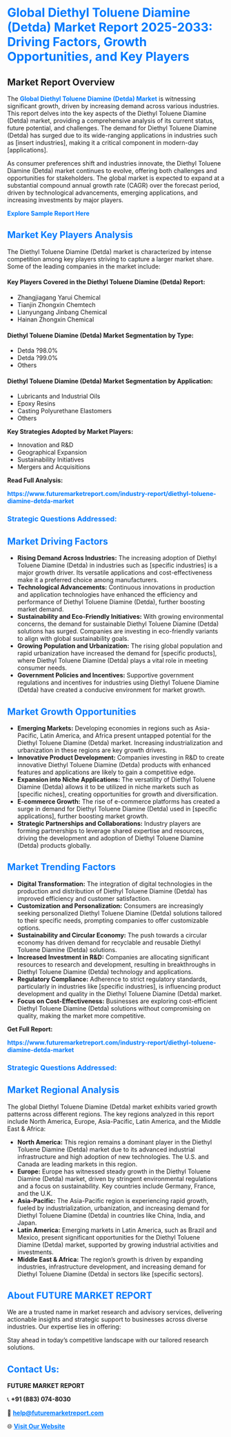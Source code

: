 <h1 style="color: #007BFF;">Global Diethyl Toluene Diamine (Detda) Market Report 2025-2033: Driving Factors, Growth Opportunities, and Key Players</h1>

<section id="overview">
<h2>Market Report Overview</h2>
<p>The <a href="https://www.futuremarketreport.com/industry-report/diethyl-toluene-diamine-detda-market" style="color: #007BFF; text-decoration: none;"><strong>Global Diethyl Toluene Diamine (Detda) Market</strong></a> is witnessing significant growth, driven by increasing demand across various industries. This report delves into the key aspects of the Diethyl Toluene Diamine (Detda) market, providing a comprehensive analysis of its current status, future potential, and challenges. The demand for Diethyl Toluene Diamine (Detda) has surged due to its wide-ranging applications in industries such as [insert industries], making it a critical component in modern-day [applications].</p>
<p>As consumer preferences shift and industries innovate, the Diethyl Toluene Diamine (Detda) market continues to evolve, offering both challenges and opportunities for stakeholders. The global market is expected to expand at a substantial compound annual growth rate (CAGR) over the forecast period, driven by technological advancements, emerging applications, and increasing investments by major players.</p>
</section>

<section id="overview">
<p><a href="https://www.futuremarketreport.com/request-sample/reportId=29891" style="color: #007BFF; text-decoration: none;"><strong>Explore Sample Report Here</strong></a></p>
</section>

<section id="key-players">
<h2 style="color: #007BFF;">Market Key Players Analysis</h2>
<p>The Diethyl Toluene Diamine (Detda) market is characterized by intense competition among key players striving to capture a larger market share. Some of the leading companies in the market include:</p>
<h4>Key Players Covered in the Diethyl Toluene Diamine (Detda) Report:</h4>
<ul><li>Zhangjiagang Yarui Chemical</li><li>Tianjin Zhongxin Chemtech</li><li>Lianyungang Jinbang Chemical</li><li>Hainan Zhongxin Chemical</li></ul>
<h4>Diethyl Toluene Diamine (Detda) Market Segmentation by Type:</h4>
<ul><li>Detda ?98.0%</li><li>Detda ?99.0%</li><li>Others</li></ul>

<h4>Diethyl Toluene Diamine (Detda) Market Segmentation by Application:</h4>
<ul><li>Lubricants and Industrial Oils</li><li>Epoxy Resins</li><li>Casting Polyurethane Elastomers</li><li>Others</li></ul>
<p><strong>Key Strategies Adopted by Market Players:</strong></p>
<ul>
<li>Innovation and R&D</li>
<li>Geographical Expansion</li>
<li>Sustainability Initiatives</li>
<li>Mergers and Acquisitions</li>
</ul>
</section>

<section>
<p><strong>Read Full Analysis: </strong></p><a href="https://www.futuremarketreport.com/industry-report/diethyl-toluene-diamine-detda-market" style="color: #007BFF; text-decoration: none;"><strong>https://www.futuremarketreport.com/industry-report/diethyl-toluene-diamine-detda-market</strong></a>
<h3 style="color: #007BFF;">Strategic Questions Addressed:</h3>
</section>

<section id="driving-factors">
<h2 style="color: #007BFF;">Market Driving Factors</h2>
<ul>
<li><strong>Rising Demand Across Industries:</strong> The increasing adoption of Diethyl Toluene Diamine (Detda) in industries such as [specific industries] is a major growth driver. Its versatile applications and cost-effectiveness make it a preferred choice among manufacturers.</li>
<li><strong>Technological Advancements:</strong> Continuous innovations in production and application technologies have enhanced the efficiency and performance of Diethyl Toluene Diamine (Detda), further boosting market demand.</li>
<li><strong>Sustainability and Eco-Friendly Initiatives:</strong> With growing environmental concerns, the demand for sustainable Diethyl Toluene Diamine (Detda) solutions has surged. Companies are investing in eco-friendly variants to align with global sustainability goals.</li>
<li><strong>Growing Population and Urbanization:</strong> The rising global population and rapid urbanization have increased the demand for [specific products], where Diethyl Toluene Diamine (Detda) plays a vital role in meeting consumer needs.</li>
<li><strong>Government Policies and Incentives:</strong> Supportive government regulations and incentives for industries using Diethyl Toluene Diamine (Detda) have created a conducive environment for market growth.</li>
</ul>
</section>

<section id="growth-opportunities">
<h2 style="color: #007BFF;">Market Growth Opportunities</h2>
<ul>
<li><strong>Emerging Markets:</strong> Developing economies in regions such as Asia-Pacific, Latin America, and Africa present untapped potential for the Diethyl Toluene Diamine (Detda) market. Increasing industrialization and urbanization in these regions are key growth drivers.</li>
<li><strong>Innovative Product Development:</strong> Companies investing in R&D to create innovative Diethyl Toluene Diamine (Detda) products with enhanced features and applications are likely to gain a competitive edge.</li>
<li><strong>Expansion into Niche Applications:</strong> The versatility of Diethyl Toluene Diamine (Detda) allows it to be utilized in niche markets such as [specific niches], creating opportunities for growth and diversification.</li>
<li><strong>E-commerce Growth:</strong> The rise of e-commerce platforms has created a surge in demand for Diethyl Toluene Diamine (Detda) used in [specific applications], further boosting market growth.</li>
<li><strong>Strategic Partnerships and Collaborations:</strong> Industry players are forming partnerships to leverage shared expertise and resources, driving the development and adoption of Diethyl Toluene Diamine (Detda) products globally.</li>
</ul>
</section>

<section id="trending-factors">
<h2 style="color: #007BFF;">Market Trending Factors</h2>
<ul>
<li><strong>Digital Transformation:</strong> The integration of digital technologies in the production and distribution of Diethyl Toluene Diamine (Detda) has improved efficiency and customer satisfaction.</li>
<li><strong>Customization and Personalization:</strong> Consumers are increasingly seeking personalized Diethyl Toluene Diamine (Detda) solutions tailored to their specific needs, prompting companies to offer customizable options.</li>
<li><strong>Sustainability and Circular Economy:</strong> The push towards a circular economy has driven demand for recyclable and reusable Diethyl Toluene Diamine (Detda) solutions.</li>
<li><strong>Increased Investment in R&D:</strong> Companies are allocating significant resources to research and development, resulting in breakthroughs in Diethyl Toluene Diamine (Detda) technology and applications.</li>
<li><strong>Regulatory Compliance:</strong> Adherence to strict regulatory standards, particularly in industries like [specific industries], is influencing product development and quality in the Diethyl Toluene Diamine (Detda) market.</li>
<li><strong>Focus on Cost-Effectiveness:</strong> Businesses are exploring cost-efficient Diethyl Toluene Diamine (Detda) solutions without compromising on quality, making the market more competitive.</li>
</ul>
</section>

<section>
<p><strong>Get Full Report: </strong></p><a href="https://www.futuremarketreport.com/industry-report/diethyl-toluene-diamine-detda-market" style="color: #007BFF; text-decoration: none;"><strong>https://www.futuremarketreport.com/industry-report/diethyl-toluene-diamine-detda-market</strong></a>
<h3 style="color: #007BFF;">Strategic Questions Addressed:</h3>
</section>


<section id="regional-analysis">
<h2 style="color: #007BFF;">Market Regional Analysis</h2>
<p>The global Diethyl Toluene Diamine (Detda) market exhibits varied growth patterns across different regions. The key regions analyzed in this report include North America, Europe, Asia-Pacific, Latin America, and the Middle East & Africa:</p>
<ul>
<li><strong>North America:</strong> This region remains a dominant player in the Diethyl Toluene Diamine (Detda) market due to its advanced industrial infrastructure and high adoption of new technologies. The U.S. and Canada are leading markets in this region.</li>
<li><strong>Europe:</strong> Europe has witnessed steady growth in the Diethyl Toluene Diamine (Detda) market, driven by stringent environmental regulations and a focus on sustainability. Key countries include Germany, France, and the U.K.</li>
<li><strong>Asia-Pacific:</strong> The Asia-Pacific region is experiencing rapid growth, fueled by industrialization, urbanization, and increasing demand for Diethyl Toluene Diamine (Detda) in countries like China, India, and Japan.</li>
<li><strong>Latin America:</strong> Emerging markets in Latin America, such as Brazil and Mexico, present significant opportunities for the Diethyl Toluene Diamine (Detda) market, supported by growing industrial activities and investments.</li>
<li><strong>Middle East & Africa:</strong> The region’s growth is driven by expanding industries, infrastructure development, and increasing demand for Diethyl Toluene Diamine (Detda) in sectors like [specific sectors].</li>
</ul>
</section>

<footer>
<h2 style="color: #007BFF;">About FUTURE MARKET REPORT</h2>
<p>We are a trusted name in market research and advisory services, delivering actionable insights and strategic support to businesses across diverse industries. Our expertise lies in offering:</p>

<p>Stay ahead in today’s competitive landscape with our tailored research solutions.</p>

<h2 style="color: #007BFF;">Contact Us:</h2>
<p><strong>FUTURE MARKET REPORT</strong></p>
<p>📞 <strong>+91 (883) 074-8030</strong></p>
<p>📧 <strong><a href="mailto:help@futuremarketreport.com" style="color: #007BFF;">help@futuremarketreport.com</a></strong></p>
<p>🌐 <strong><a href="https://www.futuremarketreport.com/" style="color: #007BFF;">Visit Our Website</a></strong></p>
</footer>